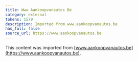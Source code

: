 ```yaml
---
title: Www Aankoopvanautos Be
category: external
tokens: 1579
description: Imported from www.aankoopvanautos.be
has_full: false
source_url: https://www.aankoopvanautos.be
---
```


This content was imported from [www.aankoopvanautos.be](https://www.aankoopvanautos.be).
